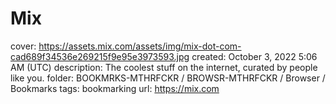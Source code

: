 # Mix

cover: https://assets.mix.com/assets/img/mix-dot-com-cad689f34536e269215f9e95e3973593.jpg
created: October 3, 2022 5:06 AM (UTC)
description: The coolest stuff on the internet, curated by people like you.
folder: BOOKMRKS-MTHRFCKR / BROWSR-MTHRFCKR / Browser / Bookmarks
tags: bookmarking
url: https://mix.com